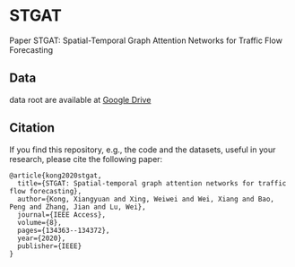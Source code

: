 # STGAT
Paper STGAT: Spatial-Temporal Graph Attention Networks for Traffic Flow Forecasting


## Data
data root are available at [Google Drive](https://drive.google.com/drive/folders/101kElpc2XudMpW_0v0CBpiZ5VPeeF5py?usp=sharing)


## Citation

If you find this repository, e.g., the code and the datasets, useful in your research, please cite the following paper:
```
@article{kong2020stgat,
  title={STGAT: Spatial-temporal graph attention networks for traffic flow forecasting},
  author={Kong, Xiangyuan and Xing, Weiwei and Wei, Xiang and Bao, Peng and Zhang, Jian and Lu, Wei},
  journal={IEEE Access},
  volume={8},
  pages={134363--134372},
  year={2020},
  publisher={IEEE}
}
```
